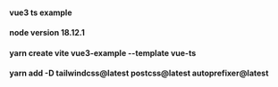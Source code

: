 #### vue3 ts example
#### node version 18.12.1

#### yarn create vite vue3-example --template vue-ts
#### yarn add -D tailwindcss@latest postcss@latest autoprefixer@latest
